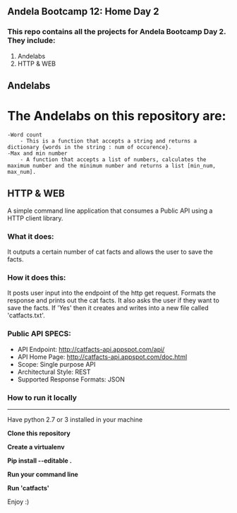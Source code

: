 ## Andela Bootcamp 12: Home Day 2

### This repo contains all the projects for Andela Bootcamp Day 2. They include:

1. Andelabs
2. HTTP & WEB

## Andelabs
# The Andelabs on this repository are:
	-Word count
		- This is a function that accepts a string and returns a dictionary {words in the string : num of occurence}.  
	-Max and min number
		- A function that accepts a list of numbers, calculates the maximum number and the minimum number and returns a list [min_num, max_num].

## HTTP & WEB
A simple command line application that consumes a Public API using a HTTP client library.

### What it does:
It outputs a certain number of cat facts and allows the user to save the facts.

### How it does this:
It posts user input into the endpoint of the http get request. Formats the response and prints out the cat facts. 
It also asks the user if they want to save the facts. If 'Yes' then it creates and writes into a new file called 'catfacts.txt'.

### Public API SPECS:
- API Endpoint: http://catfacts-api.appspot.com/api/
- API Home Page: http://catfacts-api.appspot.com/doc.html
- Scope: Single purpose API
- Architectural Style: REST
- Supported Response Formats: JSON

### How to run it locally
--------------------------------------------
Have python 2.7 or 3 installed in your machine

<strong>Clone this repository</strong>

<strong>Create a virtualenv</strong>

<strong>Pip install --editable .</strong>

<strong>Run your command line</strong>

<strong>Run 'catfacts'</strong>

Enjoy :)


